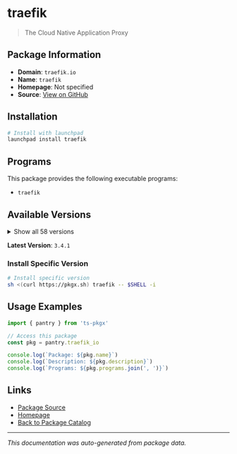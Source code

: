# traefik

> The Cloud Native Application Proxy

## Package Information

- **Domain**: `traefik.io`
- **Name**: `traefik`
- **Homepage**: Not specified
- **Source**: [View on GitHub](https://github.com/pkgxdev/pantry/tree/main/projects/traefik.io/package.yml)

## Installation

```bash
# Install with launchpad
launchpad install traefik
```

## Programs

This package provides the following executable programs:

- `traefik`

## Available Versions

<details>
<summary>Show all 58 versions</summary>

- `3.4.1`, `3.4.0`, `3.3.7`, `3.3.6`, `3.3.5`
- `3.3.4`, `3.3.3`, `3.3.2`, `3.3.1`, `3.3.0`
- `3.2.5`, `3.2.4`, `3.2.3`, `3.2.2`, `3.2.1`
- `3.2.0`, `3.1.7`, `3.1.6`, `3.1.5`, `3.1.4`
- `3.1.3`, `3.1.2`, `3.1.1`, `3.1.0`, `3.0.4`
- `3.0.3`, `3.0.2`, `3.0.1`, `3.0.0`, `2.11.25`
- `2.11.24`, `2.11.23`, `2.11.22`, `2.11.21`, `2.11.20`
- `2.11.19`, `2.11.18`, `2.11.17`, `2.11.16`, `2.11.15`
- `2.11.14`, `2.11.13`, `2.11.12`, `2.11.11`, `2.11.10`
- `2.11.9`, `2.11.8`, `2.11.7`, `2.11.6`, `2.11.5`
- `2.11.4`, `2.11.3`, `2.11.2`, `2.11.1`, `2.11.0`
- `2.10.7`, `2.10.6`, `2.10.5`

</details>

**Latest Version**: `3.4.1`

### Install Specific Version

```bash
# Install specific version
sh <(curl https://pkgx.sh) traefik -- $SHELL -i
```

## Usage Examples

```typescript
import { pantry } from 'ts-pkgx'

// Access this package
const pkg = pantry.traefik_io

console.log(`Package: ${pkg.name}`)
console.log(`Description: ${pkg.description}`)
console.log(`Programs: ${pkg.programs.join(', ')}`)
```

## Links

- [Package Source](https://github.com/pkgxdev/pantry/tree/main/projects/traefik.io/package.yml)
- [Homepage](#)
- [Back to Package Catalog](../package-catalog.md)

---

*This documentation was auto-generated from package data.*
